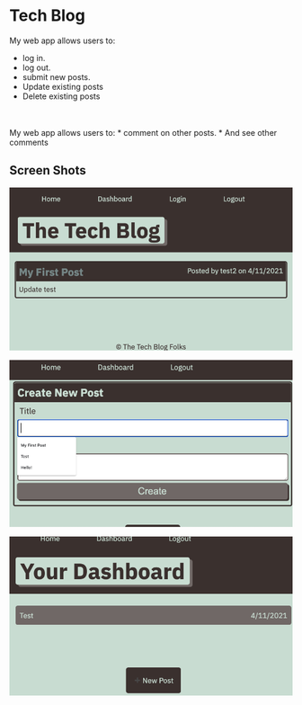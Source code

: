# Tech Blog
My web app allows users to:
* log in.
* log out.
* submit new posts.
* Update existing posts
* Delete existing posts
<br>
<br>
My web app allows users to: 
* comment on other posts.
* And see other comments

## Screen Shots

![Home](./img/home.png)

![New Post](./img/newpost.png)

![Dashboard](./img/dashboard.png)